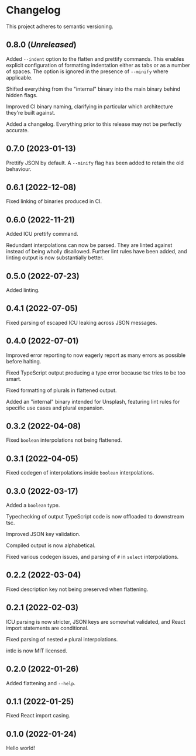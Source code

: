 # Changelog

This project adheres to semantic versioning.

## 0.8.0 (_Unreleased_)

Added `--indent` option to the flatten and prettify commands. This enables explicit configuration of formatting indentation either as tabs or as a number of spaces. The option is ignored in the presence of `--minify` where applicable.

Shifted everything from the "internal" binary into the main binary behind hidden flags.

Improved CI binary naming, clarifying in particular which architecture they're built against.

Added a changelog. Everything prior to this release may not be perfectly accurate.

## 0.7.0 (2023-01-13)

Prettify JSON by default. A `--minify` flag has been added to retain the old behaviour.

## 0.6.1 (2022-12-08)

Fixed linking of binaries produced in CI.

## 0.6.0 (2022-11-21)

Added ICU prettify command.

Redundant interpolations can now be parsed. They are linted against instead of being wholly disallowed. Further lint rules have been added, and linting output is now substantially better.

## 0.5.0 (2022-07-23)

Added linting.

## 0.4.1 (2022-07-05)

Fixed parsing of escaped ICU leaking across JSON messages.

## 0.4.0 (2022-07-01)

Improved error reporting to now eagerly report as many errors as possible before halting.

Fixed TypeScript output producing a type error because tsc tries to be too smart.

Fixed formatting of plurals in flattened output.

Added an "internal" binary intended for Unsplash, featuring lint rules for specific use cases and plural expansion.

## 0.3.2 (2022-04-08)

Fixed `boolean` interpolations not being flattened.

## 0.3.1 (2022-04-05)

Fixed codegen of interpolations inside `boolean` interpolations.

## 0.3.0 (2022-03-17)

Added a `boolean` type.

Typechecking of output TypeScript code is now offloaded to downstream tsc.

Improved JSON key validation.

Compiled output is now alphabetical.

Fixed various codegen issues, and parsing of `#` in `select` interpolations.

## 0.2.2 (2022-03-04)

Fixed description key not being preserved when flattening.

## 0.2.1 (2022-02-03)

ICU parsing is now stricter, JSON keys are somewhat validated, and React import statements are conditional.

Fixed parsing of nested `#` plural interpolations.

intlc is now MIT licensed.

## 0.2.0 (2022-01-26)

Added flattening and `--help`.

## 0.1.1 (2022-01-25)

Fixed React import casing.

## 0.1.0 (2022-01-24)

Hello world!
